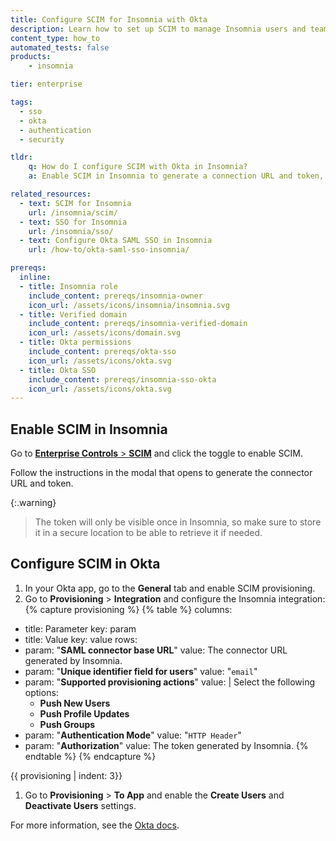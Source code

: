 ```yaml
---
title: Configure SCIM for Insomnia with Okta
description: Learn how to set up SCIM to manage Insomnia users and teams with Okta.
content_type: how_to
automated_tests: false
products:
    - insomnia

tier: enterprise

tags:
  - sso
  - okta
  - authentication
  - security

tldr:
    q: How do I configure SCIM with Okta in Insomnia?
    a: Enable SCIM in Insomnia to generate a connection URL and token, then configure your Okta SAML application to enable SCIM provisioning and use the URL and token generated to integrate with Insomnia.

related_resources:
  - text: SCIM for Insomnia
    url: /insomnia/scim/
  - text: SSO for Insomnia
    url: /insomnia/sso/
  - text: Configure Okta SAML SSO in Insomnia
    url: /how-to/okta-saml-sso-insomnia/

prereqs:
  inline:
  - title: Insomnia role
    include_content: prereqs/insomnia-owner
    icon_url: /assets/icons/insomnia/insomnia.svg
  - title: Verified domain
    include_content: prereqs/insomnia-verified-domain
    icon_url: /assets/icons/domain.svg
  - title: Okta permissions
    include_content: prereqs/okta-sso
    icon_url: /assets/icons/okta.svg
  - title: Okta SSO
    include_content: prereqs/insomnia-sso-okta
    icon_url: /assets/icons/okta.svg
---
```


## Enable SCIM in Insomnia

Go to [**Enterprise Controls** > **SCIM**](https://app.insomnia.rest/app/enterprise/scim) and click the toggle to enable SCIM.

Follow the instructions in the modal that opens to generate the connector URL and token.

{:.warning}
> The token will only be visible once in Insomnia, so make sure to store it in a secure location to be able to retrieve it if needed.

## Configure SCIM in Okta

1. In your Okta app, go to the **General** tab and enable SCIM provisioning.
1. Go to **Provisioning** > **Integration** and configure the Insomnia integration:
{% capture provisioning %}
{% table %}
columns:
  - title: Parameter
    key: param
  - title: Value
    key: value
rows:
  - param: "**SAML connector base URL**"
    value: The connector URL generated by Insomnia.
  - param: "**Unique identifier field for users**"
    value: "`email`"
  - param: "**Supported provisioning actions**"
    value: |
      Select the following options:
      * **Push New Users**
      * **Push Profile Updates**
      * **Push Groups**
  - param: "**Authentication Mode**"
    value: "`HTTP Header`"
  - param: "**Authorization**"
    value: The token generated by Insomnia.
{% endtable %}
{% endcapture %}

{{ provisioning | indent: 3}}
1. Go to **Provisioning** > **To App** and enable the **Create Users** and **Deactivate Users** settings.


For more information, see the [Okta docs](https://help.okta.com/en-us/content/topics/apps/apps_app_integration_wizard_scim.htm).

